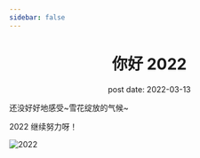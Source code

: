 ```yaml
---
sidebar: false
---
```


<h1 align='center'>你好 2022</h1>
<div align='center'>post date: 2022-03-13</div>

还没好好地感受~雪花绽放的气候~

2022 继续努力呀！

![2022](https://img-blog.csdnimg.cn/0ec335a563484819be8fed7d3f84eb9b.png)
